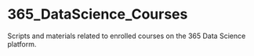 # 365_DataScience_Courses
Scripts and materials related to enrolled courses on the 365 Data Science platform.
